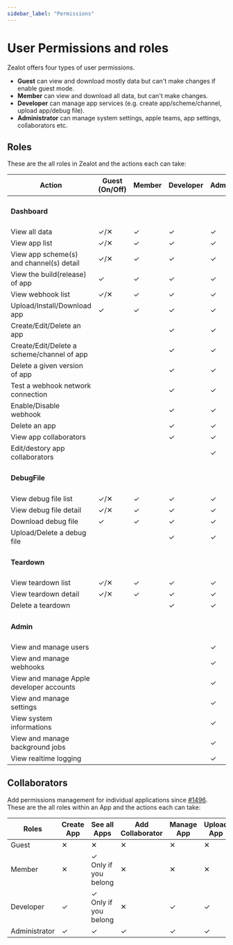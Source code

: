 ```yaml
---
sidebar_label: "Permissions"
---
```


# User Permissions and roles

Zealot offers four types of user permissions.

- **Guest** can view and download mostly data but can't make changes if enable guest mode.
- **Member** can view and download all data, but can't make changes.
- **Developer** can manage app services (e.g. create app/scheme/channel, upload app/debug file).
- **Administrator** can manage system settings, apple teams, app settings, collaborators etc.

## Roles

These are the all roles in Zealot and the actions each can take:

<table>
  <thead>
    <tr>
      <th>Action</th>
      <th>Guest (On/Off)</th>
      <th>Member</th>
      <th>Developer</th>
      <th>Administrator</th>
    </tr>
  </thead>
  <tbody>
    <tr>
      <td colspan="5"><h4>Dashboard</h4></td>
    </tr>
    <tr>
      <td>View all data</td>
      <td>✓/✕</td>
      <td>✓</td>
      <td>✓</td>
      <td>✓</td>
    </tr>
    <tr>
      <td>View app list</td>
      <td>✓/✕</td>
      <td>✓</td>
      <td>✓</td>
      <td>✓</td>
    </tr>
    <tr>
      <td>View app scheme(s) and channel(s) detail</td>
      <td>✓/✕</td>
      <td>✓</td>
      <td>✓</td>
      <td>✓</td>
    </tr>
    <tr>
      <td>View the build(release) of app</td>
      <td>✓</td>
      <td>✓</td>
      <td>✓</td>
      <td>✓</td>
    </tr>
    <tr>
      <td>View webhook list</td>
      <td>✓/✕</td>
      <td>✓</td>
      <td>✓</td>
      <td>✓</td>
    </tr>
    <tr>
      <td>Upload/Install/Download app</td>
      <td>✓</td>
      <td>✓</td>
      <td>✓</td>
      <td>✓</td>
    </tr>
    <tr>
      <td>Create/Edit/Delete an app</td>
      <td></td>
      <td></td>
      <td>✓</td>
      <td>✓</td>
    </tr>
    <tr>
      <td>Create/Edit/Delete a scheme/channel of app</td>
      <td></td>
      <td></td>
      <td>✓</td>
      <td>✓</td>
    </tr>
    <tr>
      <td>Delete a given version of app</td>
      <td></td>
      <td></td>
      <td>✓</td>
      <td>✓</td>
    </tr>
    <tr>
      <td>Test a webhook network connection</td>
      <td></td>
      <td></td>
      <td>✓</td>
      <td>✓</td>
    </tr>
    <tr>
      <td>Enable/Disable webhook</td>
      <td></td>
      <td></td>
      <td>✓</td>
      <td>✓</td>
    </tr>
    <tr>
      <td>Delete an app</td>
      <td></td>
      <td></td>
      <td>✓</td>
      <td>✓</td>
    </tr>
    <tr>
      <td>View app collaborators</td>
      <td></td>
      <td></td>
      <td>✓</td>
      <td>✓</td>
    </tr>
    <tr>
      <td>Edit/destory app collaborators</td>
      <td></td>
      <td></td>
      <td></td>
      <td>✓</td>
    </tr>
    <tr>
      <td colspan="5"><h4>DebugFile</h4></td>
    </tr>
    <tr>
      <td>View debug file list</td>
      <td>✓/✕</td>
      <td>✓</td>
      <td>✓</td>
      <td>✓</td>
    </tr>
    <tr>
      <td>View debug file detail</td>
      <td>✓/✕</td>
      <td>✓</td>
      <td>✓</td>
      <td>✓</td>
    </tr>
    <tr>
      <td>Download debug file</td>
      <td>✓</td>
      <td>✓</td>
      <td>✓</td>
      <td>✓</td>
    </tr>
    <tr>
      <td>Upload/Delete a debug file</td>
      <td></td>
      <td></td>
      <td>✓</td>
      <td>✓</td>
    </tr>
    <tr>
      <td colspan="5"><h4>Teardown</h4></td>
    </tr>
    <tr>
      <td>View teardown list</td>
      <td>✓/✕</td>
      <td>✓</td>
      <td>✓</td>
      <td>✓</td>
    </tr>
    <tr>
      <td>View teardown detail</td>
      <td>✓/✕</td>
      <td>✓</td>
      <td>✓</td>
      <td>✓</td>
    </tr>
    <tr>
      <td>Delete a teardown</td>
      <td></td>
      <td></td>
      <td>✓</td>
      <td>✓</td>
    </tr>
    <tr>
      <td colspan="5"><h4>Admin</h4></td>
    </tr>
    <tr>
      <td>View and manage users</td>
      <td></td>
      <td></td>
      <td></td>
      <td>✓</td>
    </tr>
    <tr>
      <td>View and manage webhooks</td>
      <td></td>
      <td></td>
      <td></td>
      <td>✓</td>
    </tr>
    <tr>
      <td>View and manage Apple developer accounts</td>
      <td></td>
      <td></td>
      <td></td>
      <td>✓</td>
    </tr>
    <tr>
      <td>View and manage settings</td>
      <td></td>
      <td></td>
      <td></td>
      <td>✓</td>
    </tr>
    <tr>
      <td>View system informations</td>
      <td></td>
      <td></td>
      <td></td>
      <td>✓</td>
    </tr>
    <tr>
      <td>View and manage background jobs</td>
      <td></td>
      <td></td>
      <td></td>
      <td>✓</td>
    </tr>
    <tr>
      <td>View realtime logging</td>
      <td></td>
      <td></td>
      <td></td>
      <td>✓</td>
    </tr>
  </tbody>
</table>

## Collaborators

Add permissions management for individual applications since [#1496](https://github.com/tryzealot/zealot/pull/1496).
These are the all roles within an App and the actions each can take:

Roles | Create App | See all Apps | Add Collaborator | Manage App | Upload App
------|------------|--------------|------------|------------------|-----------
Guest | ✕ | ✕ | ✕ | ✕ | ✕
Member | ✕ | ✓ Only if you belong | ✕ | ✕ | ✕
Developer | ✓ | ✓ Only if you belong | ✕ | ✓ | ✓
Administrator | ✓ | ✓ | ✓ | ✓ | ✓
